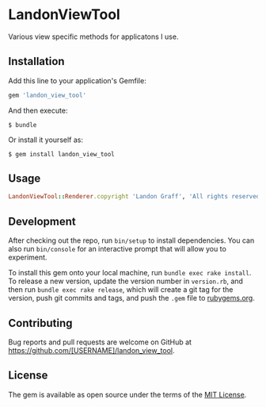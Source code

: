 # LandonViewTool

Various view specific methods for applicatons I use.

## Installation

Add this line to your application's Gemfile:

```ruby
gem 'landon_view_tool'
```

And then execute:

    $ bundle

Or install it yourself as:

    $ gem install landon_view_tool

## Usage

```ruby
LandonViewTool::Renderer.copyright 'Landon Graff', 'All rights reserved'
```

## Development

After checking out the repo, run `bin/setup` to install dependencies. You can also run `bin/console` for an interactive prompt that will allow you to experiment.

To install this gem onto your local machine, run `bundle exec rake install`. To release a new version, update the version number in `version.rb`, and then run `bundle exec rake release`, which will create a git tag for the version, push git commits and tags, and push the `.gem` file to [rubygems.org](https://rubygems.org).

## Contributing

Bug reports and pull requests are welcome on GitHub at https://github.com/[USERNAME]/landon_view_tool.


## License

The gem is available as open source under the terms of the [MIT License](http://opensource.org/licenses/MIT).

